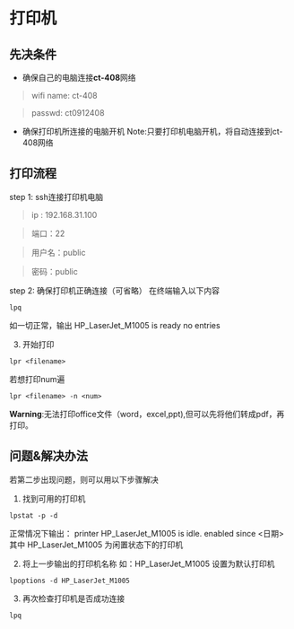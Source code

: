 # 打印机
## 先决条件
- 确保自己的电脑连接**ct-408**网络
> wifi name: ct-408

> passwd: ct0912408
- 确保打印机所连接的电脑开机
Note:只要打印机电脑开机，将自动连接到ct-408网络

## 打印流程

step 1: ssh连接打印机电脑
 >ip : 192.168.31.100
 
 > 端口：22
  
 >用户名：public
 
 >密码：public

step 2: 确保打印机正确连接（可省略）
在终端输入以下内容
```
lpq
```
如一切正常，输出
HP_LaserJet_M1005 is ready
 no entries

3. 开始打印

```
lpr <filename>
```
若想打印num遍
```
lpr <filename> -n <num>
```

**Warning**:无法打印office文件（word，excel,ppt),但可以先将他们转成pdf，再打印。

## 问题&解决办法
若第二步出现问题，则可以用以下步骤解决
1. 找到可用的打印机


```
lpstat -p -d
```
正常情况下输出：
printer HP_LaserJet_M1005 is idle.  enabled since <日期>
其中  HP_LaserJet_M1005 为闲置状态下的打印机

2. 将上一步输出的打印机名称 如：HP_LaserJet_M1005 设置为默认打印机
```
lpoptions -d HP_LaserJet_M1005
```
3. 再次检查打印机是否成功连接
```
lpq 
```

